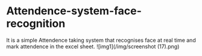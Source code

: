 # Attendence-system-face-recognition
It is a simple Attendence taking system that recognises face at real time and mark attendence in the excel sheet.
![img1](/img/screenshot (17).png)
